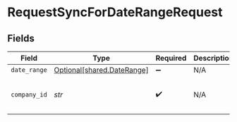 # RequestSyncForDateRangeRequest


## Fields

| Field                                                          | Type                                                           | Required                                                       | Description                                                    | Example                                                        |
| -------------------------------------------------------------- | -------------------------------------------------------------- | -------------------------------------------------------------- | -------------------------------------------------------------- | -------------------------------------------------------------- |
| `date_range`                                                   | [Optional[shared.DateRange]](../../models/shared/daterange.md) | :heavy_minus_sign:                                             | N/A                                                            |                                                                |
| `company_id`                                                   | *str*                                                          | :heavy_check_mark:                                             | N/A                                                            | 8a210b68-6988-11ed-a1eb-0242ac120002                           |